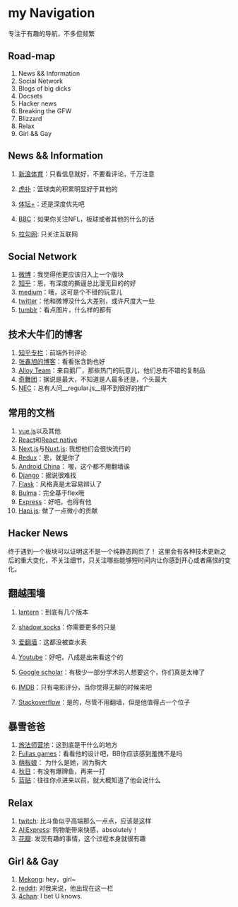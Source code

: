 # my Navigation
专注于有趣的导航，不多但频繁




## Road-map

1. News && Information
2. Social Network
3. Blogs of big dicks
4. Docsets
5. Hacker news
6. Breaking the GFW
7. Blizzard
8. Relax
9. Girl && Gay



## News && Information

1. [新浪体育](http://sports.sina.com)：只看信息就好，不要看评论，千万注意
2. [虎扑](http://nba.hupu.com/)：篮球类的积累明显好于其他的
3. [体坛+](http://www.titan24.com/)：还是深度优先吧
4. [BBC]()：如果你关注NFL，板球或者其他的什么的话


5. [拉勾网](https://www.lagou.com/): 只关注互联网


## Social Network

1. [微博]()：我觉得他更应该归入上一个版块
2. [知乎]()：恩，有深度的撕逼总比漫无目的的好
3. [medium]()：哦，这可是个不错的玩意儿
4. [twitter]()：他和微博没什么大差别，或许尺度大一些
5. [tumblr]()：看点图片，什么样的都有



## 技术大牛们的博客

1. [知乎专栏]()：前端外刊评论
2. [张鑫旭的博客]()：看看张含韵也好
3. [Alloy Team]()：来自鹅厂，那些热门的玩意儿，他们总有不错的复制品
4. [奇舞团]()：据说是最大，不知道是人最多还是，个头最大
5. [NEC]()：总有人问__regular.js__得不到很好的推广



## 常用的文档

1. [vue.js]()以及其他
2. [React]()和[React native]()
3. [Next.js]()与[Nuxt.js](): 我想他们会很快流行的
4. [Redux]()：恩，就是你了
5. [Android China]()： 喔，这个都不用翻墙诶
6. [Django]()：据说很难找
7. [Flask]()：风格真是太容易辨认了
8. [Bulma]()：完全基于flex哦
9. [Express]()：好吧，也得有他
10. [Hapi.js](): 做了一点微小的贡献



## Hacker News

终于遇到一个板块可以证明这不是一个纯静态网页了！
这里会有各种技术更新之后的重大变化，不关注细节，只关注哪些能够短时间内让你感到开心或者痛恨的变化。



## 翻越围墙

1. [lantern]()：到底有几个版本
2. [shadow socks]()：你需要更多的只是
3. [爱翻墙]()：这都没被查水表


4. [Youtube]()：好吧，八成是出来看这个的
5. [Google scholar]()：有极少一部分学术的人想要这个，你们真是太棒了
6. [IMDB]()：只有电影评分，当你觉得无聊的时候来吧
7. [Stackoverflow]()：是的，尽管不用翻墙，但是他值得占一个位子



## 暴雪爸爸

1. [旅法师营地]()：这到底是干什么的地方
2. [Fullas games]()：看看他的设计吧，BB你应该感到羞愧不是吗
3. [萌板娘]()： 为什么是她，因为胸大
4. [秋日]()：有没有爆牌鱼，再来一打
5. [蓝贴]()：往往你点进来以前，就大概知道了他会说什么


## Relax

1. [twitch](): 比斗鱼似乎高端那么一点点，应该是这样
2. [AliExpress](): 购物能带来快感，absolutely！
3. [花瓣](): 发现有趣的事情，这个过程本身就很有趣

## Girl && Gay

1. [Mekong](): hey，girl~
2. [reddit](): 对我来说，他出现在这一栏
3. [4chan](): I bet U knows.




